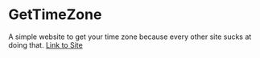 # GetTimeZone
A simple website to get your time zone because every other site sucks at doing that.
[Link to Site](https://sonic4999.github.io/GetTimeZone/)